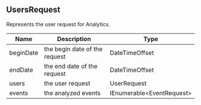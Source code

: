 ## UsersRequest

Represents the user request for Analytics.

| Name               | Description                                  | Type                                    |
|--------------------|----------------------------------------------|-----------------------------------------|
| beginDate          | the begin date of the request                | DateTimeOffset                          |
| endDate            | the end date of the request                  | DateTimeOffset                          |
| users              | the user request                             | UserRequest                             |
| events             | the analyzed events                          | IEnumerable\<EventRequest>              |